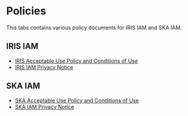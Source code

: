 # Policies
This tabs contains various policy documents for IRIS IAM and SKA IAM.

## IRIS IAM
- [IRIS Acceptable Use Policy and Conditions of Use](./iris-aup.md)
- [IRIS IAM Privacy Notice](./iris-privacy.md)
## SKA IAM
- [SKA Acceptable Use Policy and Conditions of Use](./ska-aup.md)
- [SKA IAM Privacy Notice](./ska-privacy.md)
